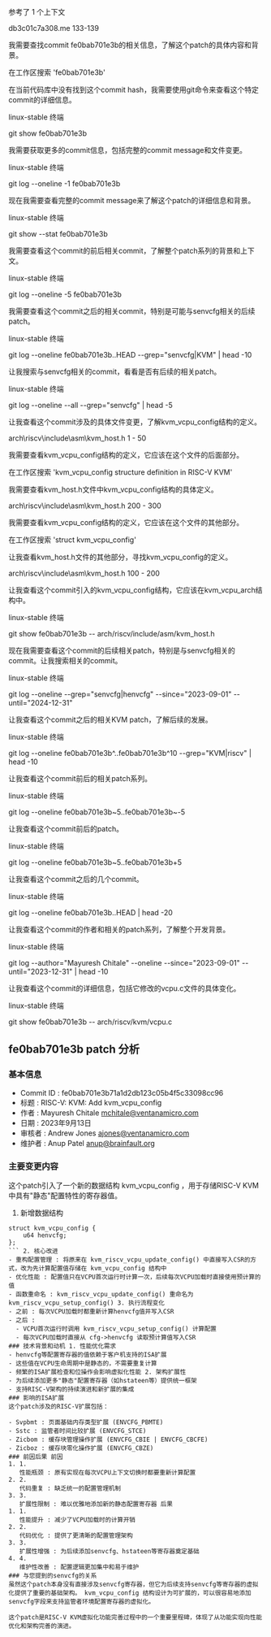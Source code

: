 参考了 1 个上下文

db3c01c7a308.me 133-139

我需要查找commit fe0bab701e3b的相关信息，了解这个patch的具体内容和背景。

在工作区搜索 'fe0bab701e3b'

在当前代码库中没有找到这个commit hash，我需要使用git命令来查看这个特定commit的详细信息。

linux-stable 终端

git show fe0bab701e3b

我需要获取更多的commit信息，包括完整的commit message和文件变更。

linux-stable 终端

git log --oneline -1 fe0bab701e3b

现在我需要查看完整的commit message来了解这个patch的详细信息和背景。

linux-stable 终端

git show --stat fe0bab701e3b

我需要查看这个commit的前后相关commit，了解整个patch系列的背景和上下文。

linux-stable 终端

git log --oneline -5 fe0bab701e3b

我需要查看这个commit之后的相关commit，特别是可能与senvcfg相关的后续patch。

linux-stable 终端

git log --oneline fe0bab701e3b..HEAD --grep="senvcfg\|KVM" | head -10

让我搜索与senvcfg相关的commit，看看是否有后续的相关patch。

linux-stable 终端

git log --oneline --all --grep="senvcfg" | head -5

让我查看这个commit涉及的具体文件变更，了解kvm_vcpu_config结构的定义。

arch\riscv\include\asm\kvm_host.h 1 - 50

我需要查看kvm_vcpu_config结构的定义，它应该在这个文件的后面部分。

在工作区搜索 'kvm_vcpu_config structure definition in RISC-V KVM'

我需要查看kvm_host.h文件中kvm_vcpu_config结构的具体定义。

arch\riscv\include\asm\kvm_host.h 200 - 300

我需要查看kvm_vcpu_config结构的定义，它应该在这个文件的其他部分。

在工作区搜索 'struct kvm_vcpu_config'

让我查看kvm_host.h文件的其他部分，寻找kvm_vcpu_config的定义。

arch\riscv\include\asm\kvm_host.h 100 - 200

让我查看这个commit引入的kvm_vcpu_config结构，它应该在kvm_vcpu_arch结构中。

linux-stable 终端

git show fe0bab701e3b -- arch/riscv/include/asm/kvm_host.h

现在我需要查看这个commit的后续相关patch，特别是与senvcfg相关的commit。让我搜索相关的commit。

linux-stable 终端

git log --oneline --grep="senvcfg\|henvcfg" --since="2023-09-01" --until="2024-12-31"

让我查看这个commit之后的相关KVM patch，了解后续的发展。

linux-stable 终端

git log --oneline fe0bab701e3b^..fe0bab701e3b^10 --grep="KVM\|riscv" | head -10

让我查看这个commit前后的相关patch系列。

linux-stable 终端

git log --oneline fe0bab701e3b~5..fe0bab701e3b~-5

让我查看这个commit前后的patch。

linux-stable 终端

git log --oneline fe0bab701e3b~5..fe0bab701e3b+5

让我查看这个commit之后的几个commit。

linux-stable 终端

git log --oneline fe0bab701e3b..HEAD | head -20

让我查看这个commit的作者和相关的patch系列，了解整个开发背景。

linux-stable 终端

git log --author="Mayuresh Chitale" --oneline --since="2023-09-01" --until="2023-12-31" | head -10

让我查看这个commit的详细信息，包括它修改的vcpu.c文件的具体变化。

linux-stable 终端

git show fe0bab701e3b -- arch/riscv/kvm/vcpu.c

## fe0bab701e3b patch 分析
### 基本信息
- Commit ID : fe0bab701e3b71a1d2db123c05b4f5c33098cc96
- 标题 : RISC-V: KVM: Add kvm_vcpu_config
- 作者 : Mayuresh Chitale mchitale@ventanamicro.com
- 日期 : 2023年9月13日
- 审核者 : Andrew Jones ajones@ventanamicro.com
- 维护者 : Anup Patel anup@brainfault.org
### 主要变更内容
这个patch引入了一个新的数据结构 kvm_vcpu_config ，用于存储RISC-V KVM中具有"静态"配置特性的寄存器值。
 1. 新增数据结构
```
struct kvm_vcpu_config {
    u64 henvcfg;
};
``` 2. 核心改进
- 重构配置管理 : 将原来在 kvm_riscv_vcpu_update_config() 中直接写入CSR的方式，改为先计算配置值存储在 kvm_vcpu_config 结构中
- 优化性能 : 配置值只在VCPU首次运行时计算一次，后续每次VCPU加载时直接使用预计算的值
- 函数重命名 : kvm_riscv_vcpu_update_config() 重命名为 kvm_riscv_vcpu_setup_config() 3. 执行流程变化
- 之前 : 每次VCPU加载时都重新计算henvcfg值并写入CSR
- 之后 :
  - VCPU首次运行时调用 kvm_riscv_vcpu_setup_config() 计算配置
  - 每次VCPU加载时直接从 cfg->henvcfg 读取预计算值写入CSR
### 技术背景和动机 1. 性能优化需求
- henvcfg等配置寄存器的值依赖于客户机支持的ISA扩展
- 这些值在VCPU生命周期中是静态的，不需要重复计算
- 频繁的ISA扩展检查和位操作会影响虚拟化性能 2. 架构扩展性
- 为后续添加更多"静态"配置寄存器（如hstateen等）提供统一框架
- 支持RISC-V架构的持续演进和新扩展的集成
### 影响的ISA扩展
这个patch涉及的RISC-V扩展包括：

- Svpbmt : 页面基础内存类型扩展 (ENVCFG_PBMTE)
- Sstc : 监管者时间比较扩展 (ENVCFG_STCE)
- Zicbom : 缓存块管理操作扩展 (ENVCFG_CBIE | ENVCFG_CBCFE)
- Zicboz : 缓存块零化操作扩展 (ENVCFG_CBZE)
### 前因后果 前因
1. 1.
   性能瓶颈 : 原有实现在每次VCPU上下文切换时都要重新计算配置
2. 2.
   代码重复 : 缺乏统一的配置管理机制
3. 3.
   扩展性限制 : 难以优雅地添加新的静态配置寄存器 后果
1. 1.
   性能提升 : 减少了VCPU加载时的计算开销
2. 2.
   代码优化 : 提供了更清晰的配置管理架构
3. 3.
   扩展性增强 : 为后续添加senvcfg、hstateen等寄存器奠定基础
4. 4.
   维护性改善 : 配置逻辑更加集中和易于维护
### 与您提到的senvcfg的关系
虽然这个patch本身没有直接涉及senvcfg寄存器，但它为后续支持senvcfg等寄存器的虚拟化提供了重要的基础架构。 kvm_vcpu_config 结构设计为可扩展的，可以很容易地添加senvcfg字段来支持监管者环境配置寄存器的虚拟化。

这个patch是RISC-V KVM虚拟化功能完善过程中的一个重要里程碑，体现了从功能实现向性能优化和架构完善的演进。
